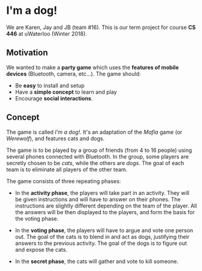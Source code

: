 # I'm a dog!

We are Karen, Jay and JB (team #16). This is our term project for course **CS 446** at uWaterloo (Winter 2018). 


## Motivation

We wanted to make a **party game** which uses the **features of mobile devices** (Bluetooth, camera, etc...). The game should:
* Be **easy** to install and setup
* Have a **simple concept** to learn and play
* Encourage **social interactions**.


## Concept

The game is called *I'm a dog!*. It's an adaptation of the *Mafia* game (or *Werewolf*), and features cats and dogs. 

The game is to be played by a group of friends (from 4 to 16 people) using several phones connected with Bluetooth. In the group, some players are secretly chosen to be *cats*, while the others are *dogs*. The goal of each team is to eliminate all players of the other team. 

The game consists of three repeating phases:

* In the **activity phase**, the players will take part in an activity. They will be given instructions and will have to answer on their phones. The instructions are slightly different depending on the team of the player. All the answers will be then displayed to the players, and form the basis for the voting phase. 

* In the **voting phase**, the players will have to argue and vote one person out. The goal of the cats is to blend in and act as dogs, justifying their answers to the previous activity. The goal of the dogs is to figure out and expose the cats. 

* In the **secret phase**, the cats will gather and vote to kill someone. 




